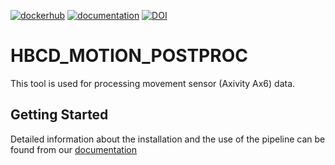 [![dockerhub](https://img.shields.io/badge/docker-inclab/hbcd_motion_postproc-brightgreen.svg?logo=docker&style=flat)](https://hub.docker.com/r/inclab/hbcd_motion_postproc/tags/)
[![documentation](https://readthedocs.org/projects/hbcd_motion_postproc/badge/?version=latest)](https://hbcd-motion-postproc.readthedocs.io/en/latest/)
[![DOI](https://zenodo.org/badge/867238460.svg)](https://doi.org/10.5281/zenodo.14200420)



HBCD_MOTION_POSTPROC
=======================================

This tool is used for processing movement sensor (Axivity Ax6) data.

## Getting Started

Detailed information about the installation and the use of the pipeline can be found from our [documentation](https://hbcd-motion-postproc.readthedocs.io/en/latest)
